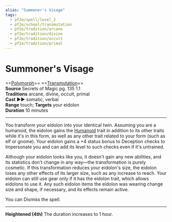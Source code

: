 ```yaml
---
alias: "Summoner's Visage"
tags:
  - pf2e/spell/level_2
  - pf2e/school/transmutation
  - pf2e/tradition/arcane
  - pf2e/tradition/divine
  - pf2e/tradition/occult
  - pf2e/tradition/primal
---
```


# Summoner's Visage

==[Polymorph](Polymorph.md)== ==[Transmutation](Transmutation.md)==  
__Source__ Secrets of Magic pg. 135 1.1  
**Traditions** arcane, divine, occult, primal  
**Cast** ►► somatic, verbal  
**Range** touch; **Targets** your eidolon  
**Duration** 10 minutes

---

You transform your eidolon into your identical twin. Assuming you are a humanoid, the eidolon gains the [Humanoid](Humanoid.md) trait in addition to its other traits while it's in this form, as well as any other trait related to your form (such as elf or gnome). Your eidolon gains a +4 status bonus to Deception checks to Impersonate you and can add its level to such checks even if it's untrained.

Although your eidolon looks like you, it doesn't gain any new abilities, and its statistics don't change in any way—the transformation is purely cosmetic. If this transformation reduces your eidolon's size, the eidolon loses any other effects of its larger size, such as any increase to reach. Your eidolon can still use gear only if it has the eidolon trait, which allows eidolons to use it. Any such eidolon items the eidolon was wearing change size and shape, if necessary, and its effects remain active.

You can Dismiss the spell.

<hr>

**Heightened (4th)** The duration increases to 1 hour.
